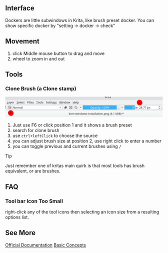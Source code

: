 ## Interface
Dockers are little subwindows in Krita, like brush preset docker. You can show specific docker by "setting -> docker -> check"


## Movement

1. click Middle mouse button to drag and move
2. wheel to zoom in and out






## Tools
### Clone Brush (a Clone stamp)
![](assets/Pasted%20image%2020240927211659.png)
1. Just use F6 or click position 1 and it shows a brush preset
2. search for clone brush
3. use `ctrl+leftClick` to choose the source
4. you can adjust brush size at position 2, use right click to enter a number
5. you can toggle previous and current brushes using `/`

>[!tip]
>Just remember one of kritas main quirk is that most tools has brush equivalent, or are brushes.

## FAQ
### Tool bar Icon Too Small
right-click any of the tool icons then selecting an icon size from a resulting options list.

## See More
[Official Documentation](https://docs.krita.org/en/index.html)
[Basic Concepts](https://docs.krita.org/en/user_manual/getting_started/basic_concepts.html)

